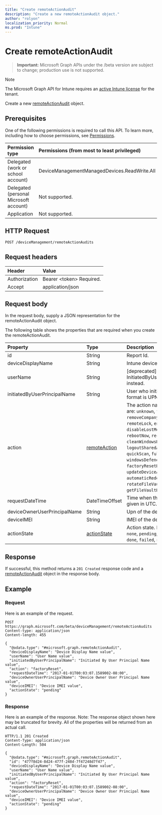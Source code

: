```yaml
---
title: "Create remoteActionAudit"
description: "Create a new remoteActionAudit object."
author: "rolyon"
localization_priority: Normal
ms.prod: "Intune"
---
```


# Create remoteActionAudit

> **Important:** Microsoft Graph APIs under the /beta version are subject to change; production use is not supported.

> [!NOTE]
> The Microsoft Graph API for Intune requires an [active Intune license](https://go.microsoft.com/fwlink/?linkid=839381) for the tenant.

Create a new [remoteActionAudit](../resources/intune-devices-remoteactionaudit.md) object.

## Prerequisites
One of the following permissions is required to call this API. To learn more, including how to choose permissions, see [Permissions](/graph/permissions-reference).

|Permission type|Permissions (from most to least privileged)|
|:---|:---|
|Delegated (work or school account)|DeviceManagementManagedDevices.ReadWrite.All|
|Delegated (personal Microsoft account)|Not supported.|
|Application|Not supported.|

## HTTP Request
<!-- {
  "blockType": "ignored"
}
-->
``` http
POST /deviceManagement/remoteActionAudits
```

## Request headers
|Header|Value|
|:---|:---|
|Authorization|Bearer &lt;token&gt; Required.|
|Accept|application/json|

## Request body
In the request body, supply a JSON representation for the remoteActionAudit object.

The following table shows the properties that are required when you create the remoteActionAudit.

|Property|Type|Description|
|:---|:---|:---|
|id|String|Report Id.|
|deviceDisplayName|String|Intune device name.|
|userName|String|\[deprecated\] Please use InitiatedByUserPrincipalName instead.|
|initiatedByUserPrincipalName|String|User who initiated the device action, format is UPN.|
|action|[remoteAction](../resources/intune-devices-remoteaction.md)|The action name. Possible values are: `unknown`, `factoryReset`, `removeCompanyData`, `resetPasscode`, `remoteLock`, `enableLostMode`, `disableLostMode`, `locateDevice`, `rebootNow`, `recoverPasscode`, `cleanWindowsDevice`, `logoutSharedAppleDeviceActiveUser`, `quickScan`, `fullScan`, `windowsDefenderUpdateSignatures`, `factoryResetKeepEnrollmentData`, `updateDeviceAccount`, `automaticRedeployment`, `shutDown`, `rotateFileVaultKey`, `getFileVaultKey`.|
|requestDateTime|DateTimeOffset|Time when the action was issued, given in UTC.|
|deviceOwnerUserPrincipalName|String|Upn of the device owner.|
|deviceIMEI|String|IMEI of the device.|
|actionState|[actionState](../resources/intune-shared-actionstate.md)|Action state. Possible values are: `none`, `pending`, `canceled`, `active`, `done`, `failed`, `notSupported`.|



## Response
If successful, this method returns a `201 Created` response code and a [remoteActionAudit](../resources/intune-devices-remoteactionaudit.md) object in the response body.

## Example

### Request
Here is an example of the request.
``` http
POST https://graph.microsoft.com/beta/deviceManagement/remoteActionAudits
Content-type: application/json
Content-length: 455

{
  "@odata.type": "#microsoft.graph.remoteActionAudit",
  "deviceDisplayName": "Device Display Name value",
  "userName": "User Name value",
  "initiatedByUserPrincipalName": "Initiated By User Principal Name value",
  "action": "factoryReset",
  "requestDateTime": "2017-01-01T00:03:07.1589002-08:00",
  "deviceOwnerUserPrincipalName": "Device Owner User Principal Name value",
  "deviceIMEI": "Device IMEI value",
  "actionState": "pending"
}
```

### Response
Here is an example of the response. Note: The response object shown here may be truncated for brevity. All of the properties will be returned from an actual call.
``` http
HTTP/1.1 201 Created
Content-Type: application/json
Content-Length: 504

{
  "@odata.type": "#microsoft.graph.remoteActionAudit",
  "id": "477f8d24-8d24-477f-248d-7f47248d7f47",
  "deviceDisplayName": "Device Display Name value",
  "userName": "User Name value",
  "initiatedByUserPrincipalName": "Initiated By User Principal Name value",
  "action": "factoryReset",
  "requestDateTime": "2017-01-01T00:03:07.1589002-08:00",
  "deviceOwnerUserPrincipalName": "Device Owner User Principal Name value",
  "deviceIMEI": "Device IMEI value",
  "actionState": "pending"
}
```





